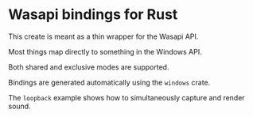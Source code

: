 # Wasapi bindings for Rust

This create is meant as a thin wrapper for the Wasapi API.

Most things map directly to something in the Windows API. 

Both shared and exclusive modes are supported.

Bindings are generated automatically using the `windows` crate.

The `loopback` example shows how to simultaneously capture and render sound. 